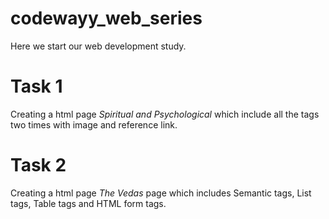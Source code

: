# codewayy_web_series
Here we start our web development study.

# Task 1
Creating a html page *Spiritual and Psychological* which include all the tags two times with image and reference link. 

# Task 2
Creating a html page *The Vedas* page which includes Semantic tags, List tags, Table tags and HTML form tags.
